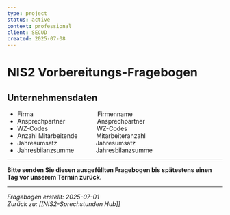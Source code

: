 ```yaml
---
type: project
status: active
context: professional
client: SECUD
created: 2025-07-08
---
```


# NIS2 Vorbereitungs-Fragebogen

## Unternehmensdaten

- Firma                                      Firmenname
- Ansprechpartner                   Ansprechpartner
- WZ-Codes                             WZ-Codes
- Anzahl Mitarbeitende           Mitarbeiteranzahl
- Jahresumsatz                       Jahresumsatz
- Jahresbilanzsumme             Jahresbilanzsumme

---

**Bitte senden Sie diesen ausgefüllten Fragebogen bis spätestens einen Tag vor unserem Termin zurück.**

---
*Fragebogen erstellt: 2025-07-01*  
*Zurück zu: [[NIS2-Sprechstunden Hub]]*